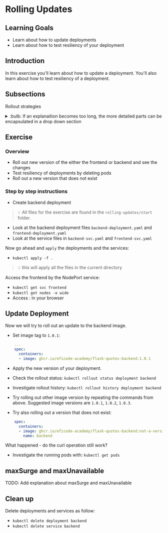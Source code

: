 # Rolling Updates

## Learning Goals

- Learn about how to update deployments 
- Learn about how to test resiliency of your deployment

## Introduction

In this exercise you'll learn about how to update a deployment. You'll also learn about how to test resiliency of a deployment.

## Subsections

Rollout strategies

<details>
<summary>:bulb: If an explanaition becomes too long, the more detailed parts can be encapsulated in a drop down section</summary>
</details>

## Exercise

### Overview

- Roll out new version of the either the frontend or backend and see the changes
- Test resiliency of deployments by deleting pods
- Roll out a new version that does not exist

### Step by step instructions

* Create backend deployment

> :bulb: All files for the exercise are found in the `rolling-updates/start` folder.

- Look at the backend deployment files `backend-deployment.yaml` and `frontend-deployment.yaml`
- Look at the service files in `backend-svc.yaml` and `frontend-svc.yaml`

Now go ahead and `apply` the deployments and the services:

- `kubectl apply -f .`

> :bulb: this will apply all the files in the current directory

Access the frontend by the NodePort service:

- `kubectl get svc frontend`
- `kubectl get nodes -o wide`
- Access <node-ip>:<node-port> in your browser

## Update Deployment

Now we will try to roll out an update to the backend image.

- Set image tag to `1.0.1`:

```yaml
    ...
    spec:
      containers:
      - image: ghcr.io/eficode-academy/flask-quotes-backend:1.0.1
```

- Apply the new version of your deployment.

- Check the rollout status: `kubectl rollout status deployment backend`

- Investigate rollout history: `kubectl rollout history deployment backend`

- Try rolling out other image version by repeating the commands from above. Suggested image versions are `1.0.1`, `1.0.2`, `1.0.3`.

- Try also rolling out a version that does not exist:

```yaml
    spec:
      containers:
      - image: ghcr.io/eficode-academy/flask-quotes-backend:not-a-version
        name: backend
```

What happened - do the curl operation still work?

- Investigate the running pods with: `kubectl get pods`

## maxSurge and maxUnavailable
TODO: Add explanation about maxSurge and maxUnavailable

## Clean up

Delete deployments and services as follow:

- `kubectl delete deployment backend`
- `kubectl delete service backend`

